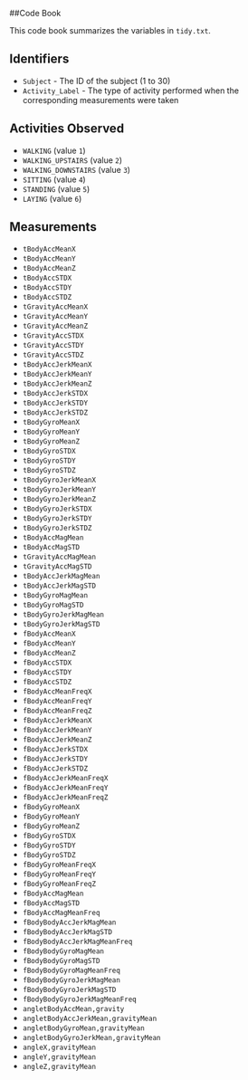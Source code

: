 ##Code Book

This code book summarizes the variables in `tidy.txt`.

## Identifiers

* `Subject` - The ID of the subject (1 to 30)
* `Activity_Label` - The type of activity performed when the corresponding measurements were taken

## Activities Observed

* `WALKING` (value `1`)
* `WALKING_UPSTAIRS` (value `2`)
* `WALKING_DOWNSTAIRS` (value `3`)
* `SITTING` (value `4`)
* `STANDING` (value `5`)
* `LAYING` (value `6`)

## Measurements

* `tBodyAccMeanX`
* `tBodyAccMeanY`
* `tBodyAccMeanZ`
* `tBodyAccSTDX`
* `tBodyAccSTDY`
* `tBodyAccSTDZ`
* `tGravityAccMeanX`
* `tGravityAccMeanY`
* `tGravityAccMeanZ`
* `tGravityAccSTDX`
* `tGravityAccSTDY`
* `tGravityAccSTDZ`
* `tBodyAccJerkMeanX`
* `tBodyAccJerkMeanY`
* `tBodyAccJerkMeanZ`
* `tBodyAccJerkSTDX`
* `tBodyAccJerkSTDY`
* `tBodyAccJerkSTDZ`
* `tBodyGyroMeanX`
* `tBodyGyroMeanY`
* `tBodyGyroMeanZ`
* `tBodyGyroSTDX`
* `tBodyGyroSTDY`
* `tBodyGyroSTDZ`
* `tBodyGyroJerkMeanX`
* `tBodyGyroJerkMeanY`
* `tBodyGyroJerkMeanZ`
* `tBodyGyroJerkSTDX`
* `tBodyGyroJerkSTDY`
* `tBodyGyroJerkSTDZ`
* `tBodyAccMagMean`
* `tBodyAccMagSTD`
* `tGravityAccMagMean`
* `tGravityAccMagSTD`
* `tBodyAccJerkMagMean`
* `tBodyAccJerkMagSTD`
* `tBodyGyroMagMean`
* `tBodyGyroMagSTD`
* `tBodyGyroJerkMagMean`
* `tBodyGyroJerkMagSTD`
* `fBodyAccMeanX`
* `fBodyAccMeanY`
* `fBodyAccMeanZ`
* `fBodyAccSTDX`
* `fBodyAccSTDY`
* `fBodyAccSTDZ`
* `fBodyAccMeanFreqX`
* `fBodyAccMeanFreqY`
* `fBodyAccMeanFreqZ`
* `fBodyAccJerkMeanX`
* `fBodyAccJerkMeanY`
* `fBodyAccJerkMeanZ`
* `fBodyAccJerkSTDX`
* `fBodyAccJerkSTDY`
* `fBodyAccJerkSTDZ`
* `fBodyAccJerkMeanFreqX`
* `fBodyAccJerkMeanFreqY`
* `fBodyAccJerkMeanFreqZ`
* `fBodyGyroMeanX`
* `fBodyGyroMeanY`
* `fBodyGyroMeanZ`
* `fBodyGyroSTDX`
* `fBodyGyroSTDY`
* `fBodyGyroSTDZ`
* `fBodyGyroMeanFreqX`
* `fBodyGyroMeanFreqY`
* `fBodyGyroMeanFreqZ`
* `fBodyAccMagMean`
* `fBodyAccMagSTD`
* `fBodyAccMagMeanFreq`
* `fBodyBodyAccJerkMagMean`
* `fBodyBodyAccJerkMagSTD`
* `fBodyBodyAccJerkMagMeanFreq`
* `fBodyBodyGyroMagMean`
* `fBodyBodyGyroMagSTD`
* `fBodyBodyGyroMagMeanFreq`
* `fBodyBodyGyroJerkMagMean`
* `fBodyBodyGyroJerkMagSTD`
* `fBodyBodyGyroJerkMagMeanFreq`
* `angletBodyAccMean,gravity`
* `angletBodyAccJerkMean,gravityMean`
* `angletBodyGyroMean,gravityMean`
* `angletBodyGyroJerkMean,gravityMean`
* `angleX,gravityMean`
* `angleY,gravityMean`
* `angleZ,gravityMean`